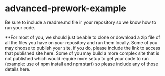 # advanced-prework-example

Be sure to include a readme.md file in your repository so we know how to run your code.

**For most of you, we should just be able to clone or download a zip file of all the files you have on your repository and run them locally.  Some of you may choose to publish your site, if you do, please include the link to access that published site here.  Some of you may build a more complex site that is not published which would require more setup to get your code to run (example: use of npm install and npm start) so please include any of those details here.
